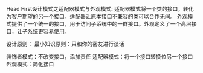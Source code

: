 Head First设计模式之适配器模式与外观模式:
适配器模式将一个类的接口，转化为客户期望的另一个接口。适配器让原本接口不兼容的类可以合作无间。
外观模式提供了一个统一的接口，用于访问子系统中的一群接口。外观定义了一个高层接口，让子系统更容易使用。

设计原则：
最小知识原则：只和你的密友进行谈话

装饰者模式：不改变接口，添加责任
适配器模式：将一个接口转换位另一个接口
外观模式：简化接口